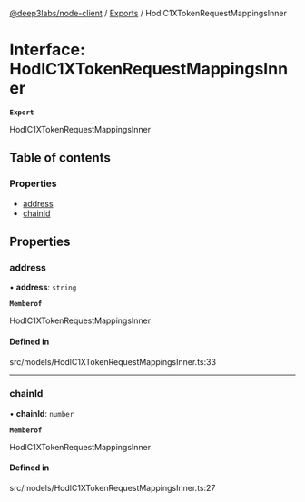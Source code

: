 [@deep3labs/node-client](../README.md) / [Exports](../modules.md) / HodlC1XTokenRequestMappingsInner

# Interface: HodlC1XTokenRequestMappingsInner

**`Export`**

HodlC1XTokenRequestMappingsInner

## Table of contents

### Properties

- [address](HodlC1XTokenRequestMappingsInner.md#address)
- [chainId](HodlC1XTokenRequestMappingsInner.md#chainid)

## Properties

### address

• **address**: `string`

**`Memberof`**

HodlC1XTokenRequestMappingsInner

#### Defined in

src/models/HodlC1XTokenRequestMappingsInner.ts:33

___

### chainId

• **chainId**: `number`

**`Memberof`**

HodlC1XTokenRequestMappingsInner

#### Defined in

src/models/HodlC1XTokenRequestMappingsInner.ts:27
